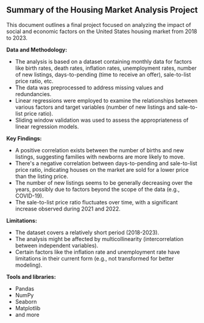 ## Summary of the Housing Market Analysis Project

This document outlines a final project focused on analyzing the impact of social and economic factors on the United States housing market from 2018 to 2023. 

**Data and Methodology:**

* The analysis is based on a dataset containing monthly data for factors like birth rates, death rates, inflation rates, unemployment rates, number of new listings, days-to-pending (time to receive an offer), sale-to-list price ratio, etc.
* The data was preprocessed to address missing values and redundancies.
* Linear regressions were employed to examine the relationships between various factors and target variables (number of new listings and sale-to-list price ratio).
* Sliding window validation was used to assess the appropriateness of linear regression models.

**Key Findings:**

* A positive correlation exists between the number of births and new listings, suggesting families with newborns are more likely to move. 
* There's a negative correlation between days-to-pending and sale-to-list price ratio, indicating houses on the market are sold for a lower price than the listing price.
* The number of new listings seems to be generally decreasing over the years, possibly due to factors beyond the scope of the data (e.g., COVID-19).
* The sale-to-list price ratio fluctuates over time, with a significant increase observed during 2021 and 2022.

**Limitations:**

* The dataset covers a relatively short period (2018-2023). 
* The analysis might be affected by multicollinearity (intercorrelation between independent variables).
* Certain factors like the inflation rate and unemployment rate have limitations in their current form (e.g., not transformed for better modeling).

**Tools and libraries:**

* Pandas
* NumPy
* Seaborn
* Matplotlib
* and more
